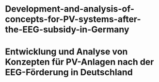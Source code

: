 # Development-and-analysis-of-concepts-for-PV-systems-after-the-EEG-subsidy-in-Germany
# Entwicklung und Analyse von Konzepten für PV-Anlagen nach der EEG-Förderung in Deutschland
